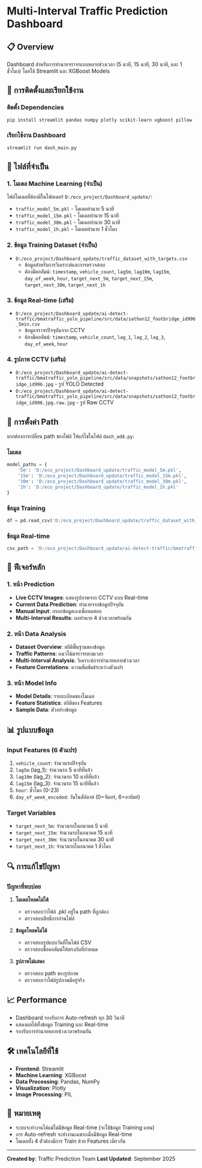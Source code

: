 # Multi-Interval Traffic Prediction Dashboard

## 📋 Overview

Dashboard สำหรับการทำนายจราจรแบบหลายช่วงเวลา (5 นาที, 15 นาที, 30 นาที, และ 1 ชั่วโมง) โดยใช้ Streamlit และ XGBoost Models

## 🚀 การติดตั้งและเรียกใช้งาน

### ติดตั้ง Dependencies

```bash
pip install streamlit pandas numpy plotly scikit-learn xgboost pillow
```

### เรียกใช้งาน Dashboard

```bash
streamlit run dash_main.py
```

## 📁 ไฟล์ที่จำเป็น

### 1. โมเดล Machine Learning (จำเป็น)

ไฟล์โมเดลที่ต้องมีในโฟลเดอร์ `D:/eco_project/Dashboard_update/`:

- `traffic_model_5m.pkl` - โมเดลทำนาย 5 นาที
- `traffic_model_15m.pkl` - โมเดลทำนาย 15 นาที
- `traffic_model_30m.pkl` - โมเดลทำนาย 30 นาที
- `traffic_model_1h.pkl` - โมเดลทำนาย 1 ชั่วโมง

### 2. ข้อมูล Training Dataset (จำเป็น)

- `D:/eco_project/Dashboard_update/traffic_dataset_with_targets.csv`
  - ข้อมูลสำหรับการวิเคราะห์และการตรวจสอบ
  - ต้องมีคอลัมน์: `timestamp`, `vehicle_count`, `lag5m`, `lag10m`, `lag15m`, `day_of_week`, `hour`, `target_next_5m`, `target_next_15m`, `target_next_30m`, `target_next_1h`

### 3. ข้อมูล Real-time (เสริม)

- `D:/eco_project/Dashboard_update/ai-detect-traffic/bmatraffic_yolo_pipeline/src/data/sathon12_footbridge_id996_5min.csv`
  - ข้อมูลจราจรปัจจุบันจาก CCTV
  - ต้องมีคอลัมน์: `timestamp`, `vehicle_count`, `lag_1`, `lag_2`, `lag_3`, `day_of_week`, `hour`

### 4. รูปภาพ CCTV (เสริม)

- `D:/eco_project/Dashboard_update/ai-detect-traffic/bmatraffic_yolo_pipeline/src/data/snapshots/sathon12_footbridge_id996.jpg` - รูป YOLO Detected
- `D:/eco_project/Dashboard_update/ai-detect-traffic/bmatraffic_yolo_pipeline/src/data/snapshots/sathon12_footbridge_id996.jpg.raw.jpg` - รูป Raw CCTV

## 🔧 การตั้งค่า Path

หากต้องการเปลี่ยน path ของไฟล์ ให้แก้ไขในไฟล์ `dash_add.py`:

### โมเดล

```python
model_paths = {
    '5m': 'D:/eco_project/Dashboard_update/traffic_model_5m.pkl',
    '15m': 'D:/eco_project/Dashboard_update/traffic_model_15m.pkl',
    '30m': 'D:/eco_project/Dashboard_update/traffic_model_30m.pkl',
    '1h': 'D:/eco_project/Dashboard_update/traffic_model_1h.pkl'
}
```

### ข้อมูล Training

```python
df = pd.read_csv('D:/eco_project/Dashboard_update/traffic_dataset_with_targets.csv')
```

### ข้อมูล Real-time

```python
csv_path = 'D:/eco_project/Dashboard_update/ai-detect-traffic/bmatraffic_yolo_pipeline/src/data/sathon12_footbridge_id996_5min.csv'
```

## 🎯 ฟีเจอร์หลัก

### 1. หน้า Prediction

- **Live CCTV Images**: แสดงรูปภาพจาก CCTV แบบ Real-time
- **Current Data Prediction**: ทำนายจากข้อมูลปัจจุบัน
- **Manual Input**: กรอกข้อมูลเองเพื่อทดสอบ
- **Multi-Interval Results**: ผลทำนาย 4 ช่วงเวลาพร้อมกัน

### 2. หน้า Data Analysis

- **Dataset Overview**: สถิติพื้นฐานของข้อมูล
- **Traffic Patterns**: แนวโน้มจราจรตามเวลา
- **Multi-Interval Analysis**: วิเคราะห์การทำนายหลายช่วงเวลา
- **Feature Correlations**: ความสัมพันธ์ระหว่างตัวแปร

### 3. หน้า Model Info

- **Model Details**: รายละเอียดของโมเดล
- **Feature Statistics**: สถิติของ Features
- **Sample Data**: ตัวอย่างข้อมูล

## 📊 รูปแบบข้อมูล

### Input Features (6 ตัวแปร)

1. `vehicle_count`: จำนวนรถปัจจุบัน
2. `lag5m` (lag_1): จำนวนรถ 5 นาทีที่แล้ว
3. `lag10m` (lag_2): จำนวนรถ 10 นาทีที่แล้ว
4. `lag15m` (lag_3): จำนวนรถ 15 นาทีที่แล้ว
5. `hour`: ชั่วโมง (0-23)
6. `day_of_week_encoded`: วันในสัปดาห์ (0=จันทร์, 6=อาทิตย์)

### Target Variables

- `target_next_5m`: จำนวนรถในอนาคต 5 นาที
- `target_next_15m`: จำนวนรถในอนาคต 15 นาที
- `target_next_30m`: จำนวนรถในอนาคต 30 นาที
- `target_next_1h`: จำนวนรถในอนาคต 1 ชั่วโมง

## 🔍 การแก้ไขปัญหา

### ปัญหาที่พบบ่อย

1. **โมเดลโหลดไม่ได้**

   - ตรวจสอบว่าไฟล์ .pkl อยู่ใน path ที่ถูกต้อง
   - ตรวจสอบสิทธิ์การอ่านไฟล์
2. **ข้อมูลโหลดไม่ได้**

   - ตรวจสอบรูปแบบวันที่ในไฟล์ CSV
   - ตรวจสอบชื่อคอลัมน์ให้ตรงกับที่กำหนด
3. **รูปภาพไม่แสดง**

   - ตรวจสอบ path ของรูปภาพ
   - ตรวจสอบว่าไฟล์รูปภาพมีอยู่จริง

## 📈 Performance

- Dashboard รองรับการ Auto-refresh ทุก 30 วินาที
- แสดงผลได้ทั้งข้อมูล Training และ Real-time
- รองรับการทำนายหลายช่วงเวลาพร้อมกัน

## 🛠️ เทคโนโลยีที่ใช้

- **Frontend**: Streamlit
- **Machine Learning**: XGBoost
- **Data Processing**: Pandas, NumPy
- **Visualization**: Plotly
- **Image Processing**: PIL

## 📝 หมายเหตุ

- ระบบจะทำงานได้แม้ไม่มีข้อมูล Real-time (จะใช้ข้อมูล Training แทน)
- การ Auto-refresh จะทำงานเฉพาะเมื่อมีข้อมูล Real-time
- โมเดลทั้ง 4 ตัวต้องมีการ Train ด้วย Features เดียวกัน

---

**Created by**: Traffic Prediction Team
**Last Updated**: September 2025
